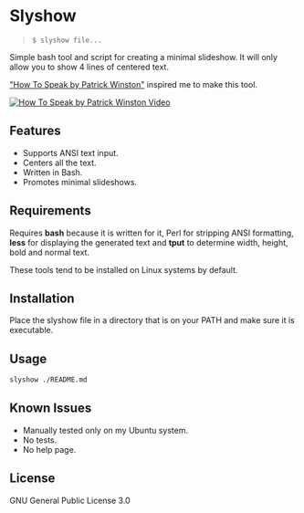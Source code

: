 # Slyshow

> `$ slyshow file...`

Simple bash tool and script for creating a minimal slideshow.
It will only allow you to show 4 lines of centered text.

["How To Speak by Patrick Winston"][1] inspired me to make this tool.

[![How To Speak by Patrick Winston
Video](https://img.youtube.com/vi/Unzc731iCUY/0.jpg)][1]

## Features

- Supports ANSI text input.
- Centers all the text.
- Written in Bash.
- Promotes minimal slideshows.

## Requirements

Requires **bash** because it is written for it, Perl for stripping ANSI
formatting, **less** for displaying the generated text and **tput** to
determine width, height, bold and normal text.

These tools tend to be installed on Linux systems by default.

## Installation

Place the slyshow file in a directory that is on your PATH and make sure it is
executable.

## Usage

```sh
slyshow ./README.md
```

## Known Issues

- Manually tested only on my Ubuntu system.
- No tests.
- No help page.

## License

GNU General Public License 3.0

[1]:https://www.youtube.com/watch?v=Unzc731iCUY
